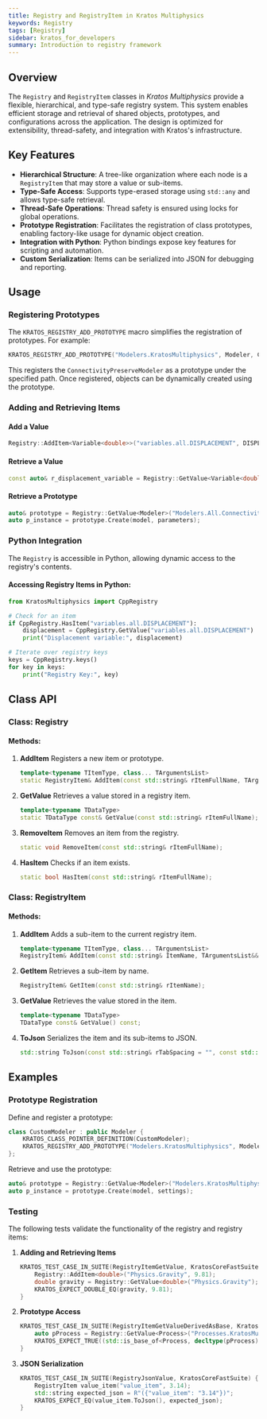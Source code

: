 ```yaml
---
title: Registry and RegistryItem in Kratos Multiphysics
keywords: Registry
tags: [Registry]  
sidebar: kratos_for_developers
summary: Introduction to registry framework
---
```


## Overview

The `Registry` and `RegistryItem` classes in *Kratos Multiphysics* provide a flexible, hierarchical, and type-safe registry system. This system enables efficient storage and retrieval of shared objects, prototypes, and configurations across the application. The design is optimized for extensibility, thread-safety, and integration with Kratos's infrastructure.

## Key Features

- **Hierarchical Structure**: A tree-like organization where each node is a `RegistryItem` that may store a value or sub-items.
- **Type-Safe Access**: Supports type-erased storage using `std::any` and allows type-safe retrieval.
- **Thread-Safe Operations**: Thread safety is ensured using locks for global operations.
- **Prototype Registration**: Facilitates the registration of class prototypes, enabling factory-like usage for dynamic object creation.
- **Integration with Python**: Python bindings expose key features for scripting and automation.
- **Custom Serialization**: Items can be serialized into JSON for debugging and reporting.

## Usage

### **Registering Prototypes**

The `KRATOS_REGISTRY_ADD_PROTOTYPE` macro simplifies the registration of prototypes. For example:

```cpp
KRATOS_REGISTRY_ADD_PROTOTYPE("Modelers.KratosMultiphysics", Modeler, ConnectivityPreserveModeler)
```

This registers the `ConnectivityPreserveModeler` as a prototype under the specified path. Once registered, objects can be dynamically created using the prototype.

### **Adding and Retrieving Items**

#### **Add a Value**

```cpp
Registry::AddItem<Variable<double>>("variables.all.DISPLACEMENT", DISPLACEMENT);
```

#### **Retrieve a Value**

```cpp
const auto& r_displacement_variable = Registry::GetValue<Variable<double>>("variables.all.DISPLACEMENT");
```

#### **Retrieve a Prototype**

```cpp
auto& prototype = Registry::GetValue<Modeler>("Modelers.All.ConnectivityPreserveModeler.Prototype");
auto p_instance = prototype.Create(model, parameters);
```

### **Python Integration**

The `Registry` is accessible in Python, allowing dynamic access to the registry's contents.

#### Accessing Registry Items in Python:

```python
from KratosMultiphysics import CppRegistry

# Check for an item
if CppRegistry.HasItem("variables.all.DISPLACEMENT"):
    displacement = CppRegistry.GetValue("variables.all.DISPLACEMENT")
    print("Displacement variable:", displacement)

# Iterate over registry keys
keys = CppRegistry.keys()
for key in keys:
    print("Registry Key:", key)
```

## Class API

### **Class: Registry**

#### Methods:

1. **AddItem**
   Registers a new item or prototype.
   ```cpp
   template<typename TItemType, class... TArgumentsList>
   static RegistryItem& AddItem(const std::string& rItemFullName, TArgumentsList&&... Arguments);
   ```

2. **GetValue**
   Retrieves a value stored in a registry item.
   ```cpp
   template<typename TDataType>
   static TDataType const& GetValue(const std::string& rItemFullName);
   ```

3. **RemoveItem**
   Removes an item from the registry.
   ```cpp
   static void RemoveItem(const std::string& rItemFullName);
   ```

4. **HasItem**
   Checks if an item exists.
   ```cpp
   static bool HasItem(const std::string& rItemFullName);
   ```

### **Class: RegistryItem**

#### Methods:

1. **AddItem**
   Adds a sub-item to the current registry item.
   ```cpp
   template<typename TItemType, class... TArgumentsList>
   RegistryItem& AddItem(const std::string& ItemName, TArgumentsList&&... Arguments);
   ```

2. **GetItem**
   Retrieves a sub-item by name.
   ```cpp
   RegistryItem& GetItem(const std::string& rItemName);
   ```

3. **GetValue**
   Retrieves the value stored in the item.
   ```cpp
   template<typename TDataType>
   TDataType const& GetValue() const;
   ```

4. **ToJson**
   Serializes the item and its sub-items to JSON.
   ```cpp
   std::string ToJson(const std::string& rTabSpacing = "", const std::size_t Level = 0) const;
   ```

## Examples

### **Prototype Registration**

Define and register a prototype:
```cpp
class CustomModeler : public Modeler {
    KRATOS_CLASS_POINTER_DEFINITION(CustomModeler);
    KRATOS_REGISTRY_ADD_PROTOTYPE("Modelers.KratosMultiphysics", Modeler, CustomModeler)
};
```

Retrieve and use the prototype:
```cpp
auto& prototype = Registry::GetValue<Modeler>("Modelers.KratosMultiphysics.CustomModeler.Prototype");
auto p_instance = prototype.Create(model, settings);
```

### **Testing**

The following tests validate the functionality of the registry and registry items:

1. **Adding and Retrieving Items**
   ```cpp
   KRATOS_TEST_CASE_IN_SUITE(RegistryItemGetValue, KratosCoreFastSuite) {
       Registry::AddItem<double>("Physics.Gravity", 9.81);
       double gravity = Registry::GetValue<double>("Physics.Gravity");
       KRATOS_EXPECT_DOUBLE_EQ(gravity, 9.81);
   }
   ```

2. **Prototype Access**
   ```cpp
   KRATOS_TEST_CASE_IN_SUITE(RegistryItemGetValueDerivedAsBase, KratosCoreFastSuite) {
       auto pProcess = Registry::GetValue<Process>("Processes.KratosMultiphysics.OutputProcess.Prototype");
       KRATOS_EXPECT_TRUE((std::is_base_of<Process, decltype(pProcess)>::value));
   }
   ```

3. **JSON Serialization**
   ```cpp
   KRATOS_TEST_CASE_IN_SUITE(RegistryJsonValue, KratosCoreFastSuite) {
       RegistryItem value_item("value_item", 3.14);
       std::string expected_json = R"({"value_item": "3.14"})";
       KRATOS_EXPECT_EQ(value_item.ToJson(), expected_json);
   }
   ```